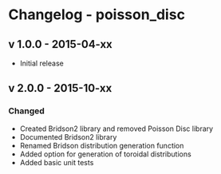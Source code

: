 # Changelog - poisson_disc

## v 1.0.0 - 2015-04-xx

- Initial release

## v 2.0.0 - 2015-10-xx

### Changed

- Created Bridson2 library and removed Poisson Disc library
- Documented Bridson2 library
- Renamed Bridson distribution generation function
- Added option for generation of toroidal distributions
- Added basic unit tests


